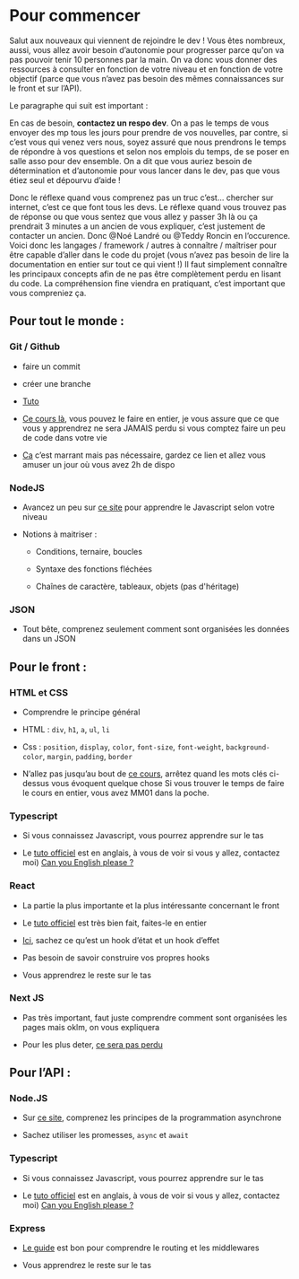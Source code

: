 # Pour commencer

Salut aux nouveaux qui viennent de rejoindre le dev !
Vous êtes nombreux, aussi, vous allez avoir besoin d’autonomie pour progresser parce qu'on va pas pouvoir tenir 10 personnes par la main. On va donc vous donner des ressources à consulter en fonction de votre niveau et en fonction de votre objectif (parce que vous n’avez pas besoin des mêmes connaissances sur le front et sur l’API).

Le paragraphe qui suit est important :

En cas de besoin, **contactez un respo dev**. On a pas le temps de vous envoyer des mp tous les jours pour prendre de vos nouvelles, par contre, si c’est vous qui venez vers nous, soyez assuré que nous prendrons le temps de répondre à vos questions et selon nos emplois du temps, de se poser en salle asso pour dev ensemble. On a dit que vous auriez besoin de détermination et d’autonomie pour vous lancer dans le dev, pas que vous étiez seul et dépourvu d’aide !

Donc le réflexe quand vous comprenez pas un truc c’est... chercher sur internet, c’est ce que font tous les devs. Le réflexe quand vous trouvez pas de réponse ou que vous sentez que vous allez y passer 3h là ou ça prendrait 3 minutes a un ancien de vous expliquer, c’est justement de contacter un ancien. Donc @Noé Landré ou @Teddy Roncin en l’occurence.
Voici donc les langages / framework / autres à connaître / maîtriser pour être capable d’aller dans le code du projet (vous n’avez pas besoin de lire la documentation en entier sur tout ce qui vient !) Il faut simplement connaître les principaux concepts afin de ne pas être complètement perdu en lisant du code. La compréhension fine viendra en pratiquant, c’est important que vous compreniez ça.

## Pour tout le monde :

### Git / Github

- faire un commit

- créer une branche

- [Tuto](https://openclassrooms.com/fr/courses/2342361-gerez-votre-code-avec-git-et-github)

- [Ce cours là](https://openclassrooms.com/fr/courses/2342361-gerez-votre-code-avec-git-et-github), vous pouvez le faire en entier, je vous assure que ce que vous y apprendrez ne sera JAMAIS perdu si vous comptez faire un peu de code dans votre vie

- [Ca](https://learngitbranching.js.org/?locale=fr_FR) c’est marrant mais pas nécessaire, gardez ce lien et allez vous amuser un jour où vous avez 2h de dispo

### NodeJS

- Avancez un peu sur [ce site](https://developer.mozilla.org/fr/docs/Web/JavaScript) pour apprendre le Javascript selon votre niveau

- Notions à maitriser :

  - Conditions, ternaire, boucles

  - Syntaxe des fonctions fléchées

  - Chaînes de caractère, tableaux, objets (pas d'héritage)

### JSON

- Tout bête, comprenez seulement comment sont organisées les données dans un JSON

## Pour le front :

### HTML et CSS

- Comprendre le principe général

- HTML : `div`, `h1`, `a`, `ul`, `li`

- Css : `position`, `display`, `color`, `font-size`, `font-weight`, `background-color`, `margin`, `padding`, `border`

- N’allez pas jusqu’au bout de [ce cours](https://openclassrooms.com/fr/courses/1603881-apprenez-a-creer-votre-site-web-avec-html5-et-css3), arrêtez quand les mots clés ci-dessus vous évoquent quelque chose
  Si vous trouver le temps de faire le cours en entier, vous avez MM01 dans la poche.

### Typescript

- Si vous connaissez Javascript, vous pourrez apprendre sur le tas

- Le [tuto officiel](https://www.typescriptlang.org/docs/handbook/intro.html) est en anglais, à vous de voir si vous y allez, contactez moi) [Can you English please ?](https://www.youtube.com/watch?v=ASdGtWSK6EU)

### React

- La partie la plus importante et la plus intéressante concernant le front

- Le [tuto officiel](https://fr.reactjs.org/tutorial/tutorial.html) est très bien fait, faites-le en entier

- [Ici](https://fr.reactjs.org/docs/hooks-intro.html), sachez ce qu’est un hook d’état et un hook d’effet

- Pas besoin de savoir construire vos propres hooks

- Vous apprendrez le reste sur le tas

### Next JS

- Pas très important, faut juste comprendre comment sont organisées les pages mais oklm, on vous expliquera

- Pour les plus deter, [ce sera pas perdu](https://nextjs.org/learn/basics/create-nextjs-app?utm_source=next-site&utm_medium=homepage-cta&utm_campaign=next-website)

## Pour l’API :

### Node.JS

- Sur [ce site](https://developer.mozilla.org/fr/docs/Web/JavaScript), comprenez les principes de la programmation asynchrone

- Sachez utiliser les promesses, `async` et `await`

### Typescript

- Si vous connaissez Javascript, vous pourrez apprendre sur le tas

- Le [tuto officiel](https://www.typescriptlang.org/docs/handbook/intro.html) est en anglais, à vous de voir si vous y allez, contactez moi) [Can you English please ?](https://www.youtube.com/watch?v=ASdGtWSK6EU)

### Express

- [Le guide](http://expressjs.com/fr/guide/routing.html) est bon pour comprendre le routing et les middlewares

- Vous apprendrez le reste sur le tas
